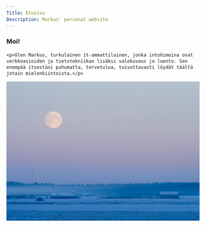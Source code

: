 ```yaml
---
Title: Etusivu
Description: Markus' personal website
---
```


<section class="flex">
  <article>
    <h1 class="no-top-margin">Moi!</h1>

    <p>Olen Markus, turkulainen it-ammattilainen, jonka intohimoina ovat verkkoasioiden ja tietotekniikan lisäksi valokuvaus ja luonto. Sen enempää itsestäni puhumatta, tervetuloa, toivottavasti löydät täältä jotain mielenkiintoista.</p>
  </article>
  <picture class="image">
    <source media="(max-width: 43em)" type="image/webp" srcset="/assets/img/moon-haze-small.webp">
    <source media="(min-width: 44em)" type="image/webp" srcset="/assets/img/moon-haze-big.webp">
    <img src="/assets/img/moon-haze-big.jpg" alt="Moon over the field in the evening.">
  </picture>
</section>